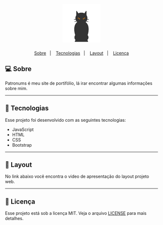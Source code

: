 <h1 align="center">
    <img src="https://github.com/eiBrunaSilva/Patronums/blob/main/assets/Patronums%20-%20Logo%20sem%20texto%20(sem%20fundo).png" width="25%" />
</h1>

<p align="center">
  <a href="#-sobre">Sobre</a>&nbsp;&nbsp;&nbsp;|&nbsp;&nbsp;&nbsp;
  <a href="#-tecnologias">Tecnologias</a>&nbsp;&nbsp;&nbsp;|&nbsp;&nbsp;&nbsp;
  <a href="#-layout">Layout</a>&nbsp;&nbsp;&nbsp;|&nbsp;&nbsp;&nbsp;
  <a href="#memo-licença">Licença</a>
</p>

## 💻 Sobre

Patronums é meu site de portifólio, lá irar encontrar algumas informações sobre mim.


---------------

## 🚀 Tecnologias

Esse projeto foi desenvolvido com as seguintes tecnologias:

- JavaScript
- HTML
- CSS
- Bootstrap

--------------

## 🔖 Layout

No link abaixo você encontra o video de apresentação do layout projeto web.

-------------

## :memo: Licença

Esse projeto está sob a licença MIT. Veja o arquivo [LICENSE](LICENSE.md) para mais detalhes.
